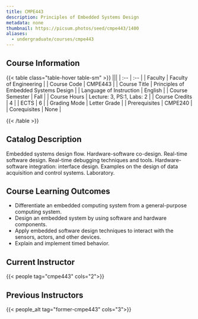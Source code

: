 ```yaml
---
title: CMPE443
description: Principles of Embedded Systems Design
metadata: none
thumbnail: https://picsum.photos/seed/cmpe443/1400
aliases:
  - undergraduate/courses/cmpe443
---
```


## Course Information

<!-- prettier-ignore-start -->
{{< table class="table-hover table-sm" >}}
|||
| :-- | :-- |
| Faculty | Faculty of Engineering |
| Course Code | CMPE443 |
| Course Title | Principles of Embedded Systems Design |
| Language of Instruction | English |
| Course Semester | Fall |
| Course Hours | Lecture: 3, PS:1, Labs: 2 |
| Course Credits | 4 |
| ECTS | 6 |
| Grading Mode | Letter Grade |
| Prerequisites | CMPE240 |
| Corequisites | None |

{{< /table >}}
<!-- prettier-ignore-end -->

## Catalog Description

Embedded systems design flow. Hardware-software co-design. Real-time software design. Real-time debugging techniques and tools. Hardware-software integration: interface design. Examples on the design of data acquisition and control systems. Laboratory.

## Course Learning Outcomes

- Differentiate an embedded computing system from a general-purpose computing system.
- Design an embedded system by using software and hardware components.
- Apply embedded software design techniques to interact with the sensors, actors, and other devices.
- Explain and implement timed behavior.

## Current Instructor

{{< people tag="cmpe443" cols="2">}}

## Previous Instructors

{{< people_alt tag="former-cmpe443" cols="3">}}
